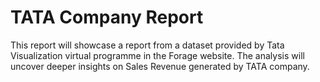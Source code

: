 # TATA Company Report
This report will showcase a report from a dataset provided by Tata Visualization virtual programme in the Forage website.
The analysis will uncover deeper insights on Sales Revenue generated by TATA company.
